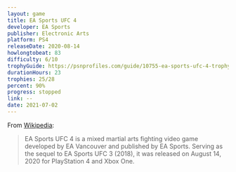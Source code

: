 ```yaml
---
layout: game
title: EA Sports UFC 4
developer: EA Sports
publisher: Electronic Arts
platform: PS4
releaseDate: 2020-08-14
howlongtobeat: 83
difficulty: 6/10
trophyGuide: https://psnprofiles.com/guide/10755-ea-sports-ufc-4-trophy-guide
durationHours: 23
trophies: 25/28
percent: 90%
progress: stopped
link: --
date: 2021-07-02
---
```


From [Wikipedia](https://en.wikipedia.org/wiki/EA_Sports_UFC_4):

> EA Sports UFC 4 is a mixed martial arts fighting video game developed by EA Vancouver and published by EA Sports. Serving as the sequel to EA Sports UFC 3 (2018), it was released on August 14, 2020 for PlayStation 4 and Xbox One.

